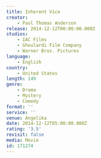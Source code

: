 ```yaml
---
title: Inherent Vice
creator:
    - Paul Thomas Anderson
release: 2014-12-12T00:00:00.000Z
studios:
    - IAC Films
    - Ghoulardi Film Company
    - Warner Bros. Pictures
language:
    - English
country:
    - United States
length: 149
genre:
    - Drama
    - Mystery
    - Comedy
format: ''
service: ''
venue: Angelika
date: 2014-12-12T05:00:00.000Z
rating: '3.5'
revisit: false
media: Movie
id: 171274
---
```



